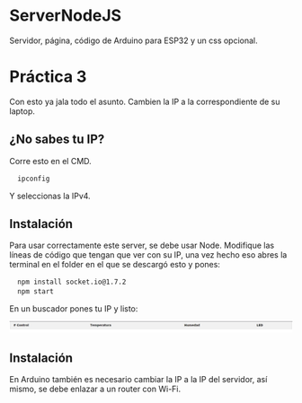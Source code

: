 # ServerNodeJS
Servidor, página, código de Arduino para ESP32 y un css opcional.


# Práctica 3

Con esto ya jala todo el asunto. Cambien la IP a la correspondiente de su laptop.

## ¿No sabes tu  IP?

Corre esto en el CMD.

```bash
  ipconfig
```
Y seleccionas la IPv4.

## Instalación

Para usar correctamente este server, se debe usar Node. Modifique las líneas de código que tengan que ver con su IP, una vez hecho eso abres la terminal en el folder en el que se descargó esto y pones:


```bash
  npm install socket.io@1.7.2
  npm start
```

En un buscador pones tu IP y listo:

![App Screenshot](imagen_2022-06-07_211616203.png)

## Instalación

En Arduino también es necesario cambiar la IP a la IP del servidor, así mismo, se debe enlazar a un router con Wi-Fi.
